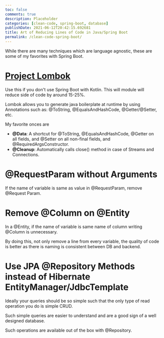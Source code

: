 ```yaml
---
toc: false
comments: true
description: Placeholder 
categories: [clean-code, spring-boot, database]
publishDate: 2021-06-12T20:42:15.692681
title: Art of Reducing Lines of Code in Java/Spring Boot
permalink: /clean-code-spring-boot/
---
```


While there are many techniques which are language agnostic, these are some of my favorites with Spring Boot.

# [Project Lombok](https://projectlombok.org/features/all)

Use this if you don't use Spring Boot with Kotlin. This will module will reduce side of code by around 15-25%.

Lombok allows you to generate java boilerplate at runtime by using Annotations such as: @ToString, @EqualsAndHashCode, @Getter/@Setter, etc.

My favorite onces are
- **@Data**: A shortcut for @ToString, @EqualsAndHashCode, @Getter on all fields, and @Setter on all non-final fields, and @RequiredArgsConstructor.
- **@Cleanup**: Automatically calls close() method in case of Streams and Connections.

# @RequestParam without Arguments

If the name of variable is same as value in @RequestParam, remove @Request Param.

# Remove @Column on @Entity

In a @Entity, if the name of variable is same name of column writing @Column is unnecessary.

By doing this, not only remove a line from every variable, the quality of code is better as there is naming is consistent between DB and backend.

# Use JPA @Repository Methods instead of Hibernate EntityManager/JdbcTemplate

Ideally your queries should be so simple such that the only type of read operation you do is simple CRUD.

Such simple queries are easier to understand and are a good sign of a well designed database.

Such operations are available out of the box with @Repository.